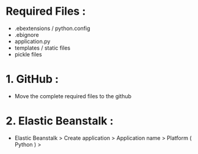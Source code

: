# Required Files :
- .ebextensions / python.config
- .ebignore
- application.py
- templates / static files
- pickle files

# 1. GitHub :
- Move the complete required files to the github

# 2. Elastic Beanstalk :
- Elastic Beanstalk > Create application > Application name > Platform ( Python ) >
